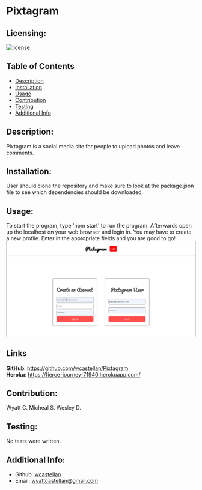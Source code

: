 # Pixtagram

  ## Licensing:
  [![license](https://img.shields.io/badge/license-MIT-green)](https://shields.io)

  ## Table of Contents
  - [Description](#description)
  - [Installation](#installation)
  - [Usage](#usage)
  - [Contribution](#contribution)
  - [Testing](#testing)
  - [Additional Info](#additional-info)

  ## Description:
  Pixtagram is a social media site for people to upload photos and leave comments.  

  ## Installation:
  User should clone the repository and make sure to look at the package.json file to see which dependencies should be downloaded.

  ## Usage:
  To start the program, type 'npm start' to run the program.  Afterwards open up the localhost on your web browser and login in.  You may have to create a new profile.  Enter in the appropriate fields and you are good to go!
  <br><img src="./public/images/Capture.PNG">

  ## Links
  **GitHub**: https://github.com/wcastellan/Pixtagram
  <br>
  **Heroku**: https://fierce-journey-71940.herokuapp.com/

  ## Contribution:
  Wyatt C. Micheal S. Wesley D.

  ## Testing:
  No tests were written.

  ## Additional Info:
  - Github: [wcastellan](https://github.com/wcastellan)
  - Email: wyattcastellan@gmail.com 